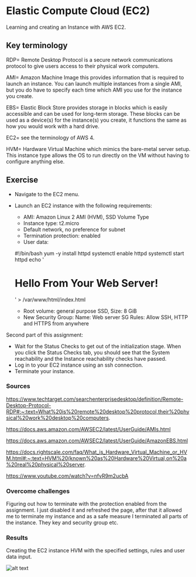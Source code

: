 # Elastic Compute Cloud (EC2)
Learning and creating an Instance with AWS EC2.

## Key terminology
RDP= Remote Desktop Protocol is a secure network communications protocol to give users access to their physical work computers.

AMI= Amazon Machine Image this provides information that is required to launch an instance. You can launch multiple instances from a single AMI, but you do have to specify each time which AMI you use for the instance you create.

EBS= Elastic Block Store provides storage in blocks which is easily accessible and can be used for long-term storage. These blocks can be used as a device(s) for the instance(s) you create, it functions the same as how you would work with a hard drive.

EC2= see the terminology of AWS 4.

HVM= Hardware Virtual Machine which mimics the bare-metal server setup. This instance type allows the OS to run directly on the VM without having to configure anything else.

## Exercise
- Navigate to the EC2 menu.
- Launch an EC2 instance with the following requirements:
    - AMI: Amazon Linux 2 AMI (HVM), SSD Volume Type
    - Instance type: t2.micro
    - Default network, no preference for subnet
    - Termination protection: enabled
    - User data:
    
    #!/bin/bash
    yum -y install httpd
    systemctl enable httpd
    systemctl start httpd
    echo '<html><h1>Hello From Your Web Server!</h1></html>' >   /var/www/html/index.html
    - Root volume: general purpose SSD, Size: 8 GiB
    - New Security Group:
    Name: Web server SG
    Rules: Allow SSH, HTTP and HTTPS from anywhere

Second part of this assignment:

- Wait for the Status Checks to get out of the initialization stage. When you click the Status Checks tab, you should see that the System reachability and the Instance reachability checks have passed.
- Log in to your EC2 instance using an ssh connection.
- Terminate your instance.

### Sources
https://www.techtarget.com/searchenterprisedesktop/definition/Remote-Desktop-Protocol-RDP#:~:text=What%20is%20remote%20desktop%20protocol,their%20physical%20work%20desktop%20computers.

https://docs.aws.amazon.com/AWSEC2/latest/UserGuide/AMIs.html

https://docs.aws.amazon.com/AWSEC2/latest/UserGuide/AmazonEBS.html

https://docs.rightscale.com/faq/What_is_Hardware_Virtual_Machine_or_HVM.html#:~:text=HVM%20(known%20as%20Hardware%20Virtual,on%20a%20real%20physical%20server.

https://www.youtube.com/watch?v=nfvR9m2ucbA

### Overcome challenges
Figuring out how to terminate with the protection enabled from the assignment. I just disabled it and refreshed the page, after that it allowed me to terminate my instance and as a safe measure I terminated all parts of the instance. They key and security group etc.

### Results
Creating the EC2 instance HVM with the specified settings, rules and user data input.

![alt text]()

